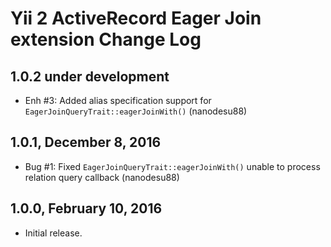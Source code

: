 Yii 2 ActiveRecord Eager Join extension Change Log
==================================================

1.0.2 under development
-----------------------

- Enh #3: Added alias specification support for `EagerJoinQueryTrait::eagerJoinWith()` (nanodesu88)


1.0.1, December 8, 2016
-----------------------

- Bug #1: Fixed `EagerJoinQueryTrait::eagerJoinWith()` unable to process relation query callback (nanodesu88)


1.0.0, February 10, 2016
------------------------

- Initial release.

